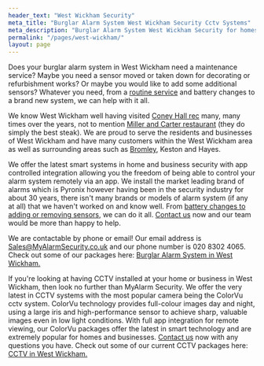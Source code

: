 ```yaml
---
header_text: "West Wickham Security"
meta_title: "Burglar Alarm System West Wickham Security Cctv Systems"
meta_description: "Burglar Alarm System West Wickham Security for homes and Business. CCTV. Home Security Systems, Burglar Alarm Service Alarm Battery. Contact us  020 8302 4065."
permalink: "/pages/west-wickham/"
layout: page
---
```


Does your burglar alarm system in West Wickham need a maintenance service? Maybe you need a sensor moved or taken down for decorating or refurbishment works? Or maybe you would like to add some additional sensors? Whatever you need, from a [routine service](/categories/servicing-and-repairs/) and battery changes to a brand new system, we can help with it all.

We know West Wickham well having visited [Coney Hall rec](https://www.bromley.gov.uk/directory-record/932/coney-hall-recreation-ground) many, many times over the years, not to mention [Miller and Carter restaurant](https://www.millerandcarter.co.uk/restaurants/london/millerandcarterbromley) (they do simply the best steak). We are proud to serve the residents and businesses of West Wickham and have many customers within the West Wickham area as well as surrounding areas such as [Bromley](bromley.php.html), Keston and Hayes.

We offer the latest smart systems in home and business security with app controlled integration allowing you the freedom of being able to control your alarm system remotely via an app. We install the market leading brand of alarms which is Pyronix however having been in the security industry for about 30 years, there isn\'t many brands or models of alarm system (if any at all) that we haven\'t worked on and know well. From [battery changes to adding or removing sensors](/products/servicing-and-repairs/), we can do it all. [Contact us](/contact/) now and our team would be more than happy to help.

We are contactable by phone or email! Our email address is Sales@MyAlarmSecurity.co.uk and our phone number is 020 8302 4065. Check out some of our packages here: [Burglar Alarm System in West Wickham.](/categories/burglar-alarms/)

If you\'re looking at having CCTV installed at your home or business in West Wickham, then look no further than MyAlarm Security. We offer the very latest in CCTV systems with the most popular camera being the ColorVu cctv system. ColorVu technology provides full-colour images day and night, using a large iris and high-performance sensor to achieve sharp, valuable images even in low light conditions. With full app integration for remote viewing, our ColorVu packages offer the latest in smart technology and are extremely popular for homes and businesses. [Contact us](/contact/) now with any questions you have. Check out some of our current CCTV packages here: [CCTV in West Wickham.](/categories/cctv/)